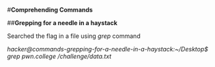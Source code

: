 #**Comprehending Commands**

##**Grepping for a needle in a haystack**

Searched the flag in a file using _grep_ command  

_hacker@commands-grepping-for-a-needle-in-a-haystack:~/Desktop$ grep pwn.college /challenge/data.txt_
